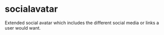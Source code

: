 # socialavatar
Extended social avatar which includes the different social media or links a user would want. 
